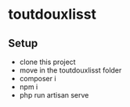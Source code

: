 # toutdouxlisst
## Setup
* clone this project
* move in the toutdouxlisst folder
* composer i
* npm i
* php run artisan serve
